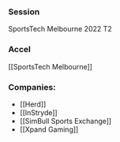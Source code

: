 
### Session
SportsTech Melbourne 2022 T2

### Accel
[[SportsTech Melbourne]]

### Companies:
- [[Herd]]
- [[InStryde]]
- [[SimBull Sports Exchange]]
- [[Xpand Gaming]]


